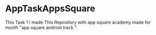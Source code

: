 # AppTaskAppsSquare
This Task 1
I made This Repository with app square academy made for month "app square android track ".
